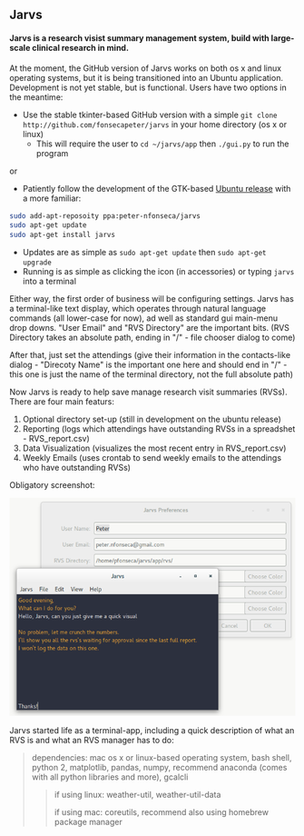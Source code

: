 ## Jarvs

#### Jarvs is a research visist summary management system, build with large-scale clinical research in mind.

At the moment, the GitHub version of Jarvs works on both os x and linux operating systems, but it is being transitioned into an Ubuntu application. Development is not yet stable, but is functional. Users have two options in the meantime:
* Use the stable tkinter-based GitHub version with a simple `git clone http://github.com/fonsecapeter/jarvs` in your home directory (os x or linux)
  * This will require the user to `cd ~/jarvs/app` then `./gui.py` to run the program

or

* Patiently follow the development of the GTK-based [Ubuntu release](http://launchpad.net/jarvs) with a more familiar:
```bash
sudo add-apt-reposoity ppa:peter-nfonseca/jarvs
sudo apt-get update
sudo apt-get install jarvs
``` 
  * Updates are as simple as `sudo apt-get update` then `sudo apt-get upgrade`
  * Running is as simple as clicking the icon (in accessories) or typing `jarvs` into a terminal

Either way, the first order of business will be configuring settings. Jarvs has a terminal-like text display, which operates through natural language commands (all lower-case for now), ad well as standard gui main-menu drop downs.
"User Email" and "RVS Directory" are the important bits. (RVS Directory takes an absolute path, ending in "/" - file chooser dialog to come)

After that, just set the attendings (give their information in the contacts-like dialog - "Direcoty Name" is the important one here and should end in "/" - this one is just the name of the terminal directory, not the full absolute path)

Now Jarvs is ready to help save manage research visit summaries (RVSs). There are four main featurs: 
1. Optional directory set-up (still in development on the ubuntu release)
2. Reporting (logs which attendings have outstanding RVSs in a spreadshet - RVS_report.csv)
3. Data Visualization (visualizes the most recent entry in RVS_report.csv)
4. Weekly Emails (uses crontab to send weekly emails to the attendings who have outstanding RVSs)

Obligatory screenshot:

![jarvs_16.04_prefs](app/design/jarvs_16.04_prefs.png)

Jarvs started life as a terminal-app, including a quick description of what an RVS is and what an RVS manager has to do:

> dependencies:
mac os x or linux-based operating system, bash shell, python 2, matplotlib, pandas, numpy, recommend  anaconda (comes with all python libraries and more), gcalcli
>> if using linux: weather-util, weather-util-data
>>
>> if using mac: coreutils, recommend also using homebrew package manager
